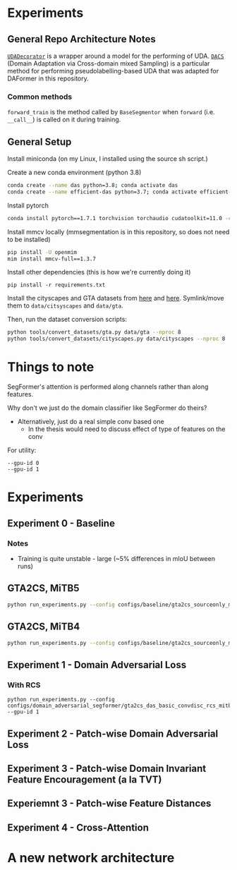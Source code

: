 # Experiments
## General Repo Architecture Notes
[`UDADecorator`](mmseg/models/uda/uda_decorator.py) is a wrapper around a model for the performing of UDA.
[`DACS`](mmseg/models/uda/dacs.py) (Domain Adaptation via Cross-domain mixed Sampling) is a particular method for performing pseudolabelling-based UDA that was adapted for DAFormer in this repository.

### Common methods
`forward_train` is the method called by `BaseSegmentor` when `forward` (i.e. `__call__`) is called on it during training.

## General Setup
Install miniconda (on my Linux, I installed using the source sh script.)

Create a new conda environment (python 3.8)

```sh
conda create --name das python=3.8; conda activate das
conda create --name efficient-das python=3.7; conda activate efficient-das
```

Install pytorch
```sh
conda install pytorch==1.7.1 torchvision torchaudio cudatoolkit=11.0 -c pytorch-lts -c nvidia
```

Install mmcv locally (mmsegmentation is in this repository, so does not need to be installed)
```sh
pip install -U openmim
mim install mmcv-full==1.3.7
```

Install other dependencies (this is how we're currently doing it)
```
pip install -r requirements.txt
```

Install the cityscapes and GTA datasets from [here](https://www.cityscapes-dataset.com/downloads/) and [here](https://download.visinf.tu-darmstadt.de/data/from_games/). Symlink/move them to `data/citsyscapes` and `data/gta`.

Then, run the dataset conversion scripts:
```sh
python tools/convert_datasets/gta.py data/gta --nproc 8
python tools/convert_datasets/cityscapes.py data/cityscapes --nproc 8
```
# Things to note
SegFormer's attention is performed along channels rather than along features.

Why don't we just do the domain classifier like SegFormer do theirs?
- Alternatively, just do a real simple conv based one
    - In the thesis would need to discuss effect of type of features on the conv 

For utility:
```
--gpu-id 0
--gpu-id 1
```

# Experiments
## Experiment 0 - Baseline


### Notes
- Training is quite unstable - large (~5% differences in mIoU between runs)

## GTA2CS, MiTB5
```sh
python run_experiments.py --config configs/baseline/gta2cs_sourceonly_mitb5.py --gpu-id 0
```

## GTA2CS, MiTB4
```sh
python run_experiments.py --config configs/baseline/gta2cs_sourceonly_mitb4.py --gpu-id 0
```

## Experiment 1 - Domain Adversarial Loss

### With RCS
```
python run_experiments.py --config configs/domain_adversarial_segformer/gta2cs_das_basic_convdisc_rcs_mitb4.py --gpu-id 1
```
## Experiment 2 - Patch-wise Domain Adversarial Loss
## Experiment 3 - Patch-wise Domain Invariant Feature Encouragement (a la TVT)
## Experiemnt 3 - Patch-wise Feature Distances
## Experiment 4 - Cross-Attention

# A new network architecture